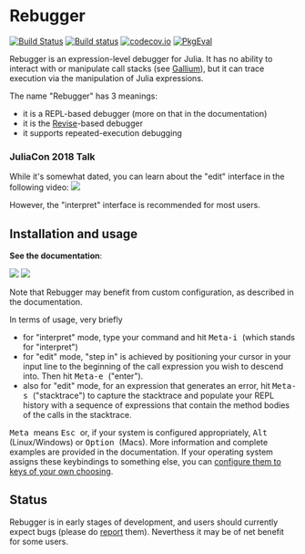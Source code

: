 # Rebugger

[![Build Status](https://travis-ci.org/timholy/Rebugger.jl.svg?branch=master)](https://travis-ci.org/timholy/Rebugger.jl)
[![Build status](https://ci.appveyor.com/api/projects/status/e9t1wlyy995whchc?svg=true)](https://ci.appveyor.com/project/timholy/Rebugger-jl/branch/master)
[![codecov.io](http://codecov.io/github/timholy/Rebugger.jl/coverage.svg?branch=master)](http://codecov.io/github/timholy/Rebugger.jl?branch=master)
[![PkgEval][pkgeval-img]][pkgeval-url]


Rebugger is an expression-level debugger for Julia.
It has no ability to interact with or manipulate call stacks (see [Gallium](https://github.com/Keno/Gallium.jl)),
but it can trace execution via the manipulation of Julia expressions.

The name "Rebugger" has 3 meanings:

- it is a REPL-based debugger (more on that in the documentation)
- it is the [Revise](https://github.com/timholy/Revise.jl)-based debugger
- it supports repeated-execution debugging


### JuliaCon 2018 Talk

While it's somewhat dated, you can learn about the "edit" interface in the following video:
[![](https://img.youtube.com/vi/KuM0AGaN09s/0.jpg)](https://youtu.be/KuM0AGaN09s?t=515)

However, the "interpret" interface is recommended for most users.

## Installation and usage

**See the documentation**:

[![](https://img.shields.io/badge/docs-stable-blue.svg)](https://timholy.github.io/Rebugger.jl/stable)
[![](https://img.shields.io/badge/docs-latest-blue.svg)](https://timholy.github.io/Rebugger.jl/dev)

Note that Rebugger may benefit from custom configuration, as described in the documentation.

In terms of usage, very briefly

- for "interpret" mode, type your command and hit <kbd> Meta-i </kbd> (which stands for "interpret")
- for "edit" mode, "step in" is achieved by positioning your cursor in your input line to the beginning of
  the call expression you wish to descend into. Then hit <kbd> Meta-e </kbd> ("enter").
- also for "edit" mode, for an expression that generates an error, hit <kbd> Meta-s </kbd> ("stacktrace")
  to capture the stacktrace and populate your REPL history with a sequence of expressions
  that contain the method bodies of the calls in the stacktrace.

<kbd> Meta </kbd> means <kbd> Esc </kbd> or, if your system is configured appropriately,
<kbd> Alt </kbd> (Linux/Windows) or <kbd> Option </kbd> (Macs).
More information and complete examples are provided in the documentation.
If your operating system assigns these keybindings to something else, you can [configure them to keys of your own choosing](https://timholy.github.io/Rebugger.jl/stable/config/#Customize-keybindings-1).

## Status

Rebugger is in early stages of development, and users should currently expect bugs (please do [report](https://github.com/timholy/Rebugger.jl/issues) them).
Neverthess it may be of net benefit for some users.

[pkgeval-img]: https://juliaci.github.io/NanosoldierReports/pkgeval_badges/R/Rebugger.svg
[pkgeval-url]: https://juliaci.github.io/NanosoldierReports/pkgeval_badges/report.html
